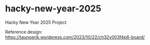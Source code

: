 # hacky-new-year-2025
Hacky New Year 2025 Project

Reference design:
https://taunoerik.wordpress.com/2023/10/22/ch32v003f4p6-board/
